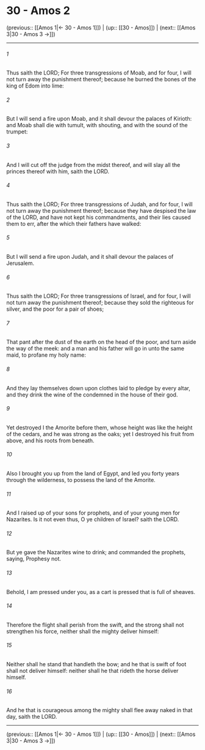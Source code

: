# 30 - Amos 2

(previous:: [[Amos 1|← 30 - Amos 1]]) | (up:: [[30 - Amos]]) | (next:: [[Amos 3|30 - Amos 3 →]])

***


###### 1 
Thus saith the LORD; For three transgressions of Moab, and for four, I will not turn away the punishment thereof; because he burned the bones of the king of Edom into lime: 

###### 2 
But I will send a fire upon Moab, and it shall devour the palaces of Kirioth: and Moab shall die with tumult, with shouting, and with the sound of the trumpet: 

###### 3 
And I will cut off the judge from the midst thereof, and will slay all the princes thereof with him, saith the LORD. 

###### 4 
Thus saith the LORD; For three transgressions of Judah, and for four, I will not turn away the punishment thereof; because they have despised the law of the LORD, and have not kept his commandments, and their lies caused them to err, after the which their fathers have walked: 

###### 5 
But I will send a fire upon Judah, and it shall devour the palaces of Jerusalem. 

###### 6 
Thus saith the LORD; For three transgressions of Israel, and for four, I will not turn away the punishment thereof; because they sold the righteous for silver, and the poor for a pair of shoes; 

###### 7 
That pant after the dust of the earth on the head of the poor, and turn aside the way of the meek: and a man and his father will go in unto the same maid, to profane my holy name: 

###### 8 
And they lay themselves down upon clothes laid to pledge by every altar, and they drink the wine of the condemned in the house of their god. 

###### 9 
Yet destroyed I the Amorite before them, whose height was like the height of the cedars, and he was strong as the oaks; yet I destroyed his fruit from above, and his roots from beneath. 

###### 10 
Also I brought you up from the land of Egypt, and led you forty years through the wilderness, to possess the land of the Amorite. 

###### 11 
And I raised up of your sons for prophets, and of your young men for Nazarites. Is it not even thus, O ye children of Israel? saith the LORD. 

###### 12 
But ye gave the Nazarites wine to drink; and commanded the prophets, saying, Prophesy not. 

###### 13 
Behold, I am pressed under you, as a cart is pressed that is full of sheaves. 

###### 14 
Therefore the flight shall perish from the swift, and the strong shall not strengthen his force, neither shall the mighty deliver himself: 

###### 15 
Neither shall he stand that handleth the bow; and he that is swift of foot shall not deliver himself: neither shall he that rideth the horse deliver himself. 

###### 16 
And he that is courageous among the mighty shall flee away naked in that day, saith the LORD.

***

(previous:: [[Amos 1|← 30 - Amos 1]]) | (up:: [[30 - Amos]]) | (next:: [[Amos 3|30 - Amos 3 →]])
